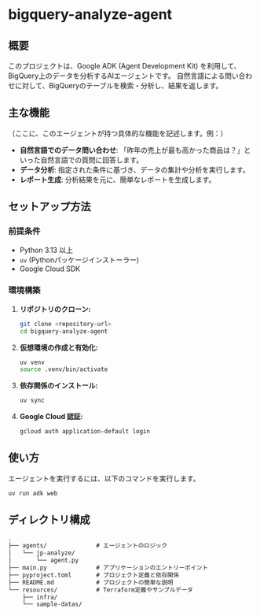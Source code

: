 # bigquery-analyze-agent

## 概要

このプロジェクトは、Google ADK (Agent Development Kit) を利用して、BigQuery上のデータを分析するAIエージェントです。
自然言語による問い合わせに対して、BigQueryのテーブルを検索・分析し、結果を返します。

## 主な機能

（ここに、このエージェントが持つ具体的な機能を記述します。例：）

- **自然言語でのデータ問い合わせ**: 「昨年の売上が最も高かった商品は？」といった自然言語での質問に回答します。
- **データ分析**: 指定された条件に基づき、データの集計や分析を実行します。
- **レポート生成**: 分析結果を元に、簡単なレポートを生成します。

## セットアップ方法

### 前提条件

- Python 3.13 以上
- `uv` (Pythonパッケージインストーラー)
- Google Cloud SDK

### 環境構築

1. **リポジトリのクローン:**

   ```bash
   git clone <repository-url>
   cd bigquery-analyze-agent
   ```

2. **仮想環境の作成と有効化:**

   ```bash
   uv venv
   source .venv/bin/activate
   ```

3. **依存関係のインストール:**

   ```bash
   uv sync
   ```

4. **Google Cloud 認証:**

   ```bash
   gcloud auth application-default login
   ```

## 使い方

エージェントを実行するには、以下のコマンドを実行します。

```bash
uv run adk web
```

## ディレクトリ構成

```txt
.
├── agents/              # エージェントのロジック
│   └── jp-analyze/
│       └── agent.py
├── main.py              # アプリケーションのエントリーポイント
├── pyproject.toml       # プロジェクト定義と依存関係
├── README.md            # プロジェクトの簡単な説明
└── resources/           # Terraform定義やサンプルデータ
    ├── infra/
    └── sample-datas/
```
